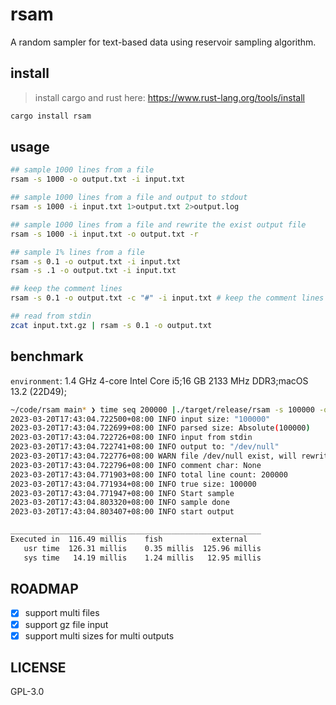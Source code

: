 # rsam

A random sampler for text-based data using reservoir sampling algorithm.

## install

> install cargo and rust here: https://www.rust-lang.org/tools/install

```bash
cargo install rsam
```

## usage

```bash
## sample 1000 lines from a file
rsam -s 1000 -o output.txt -i input.txt

## sample 1000 lines from a file and output to stdout
rsam -s 1000 -i input.txt 1>output.txt 2>output.log

## sample 1000 lines from a file and rewrite the exist output file
rsam -s 1000 -i input.txt -o output.txt -r

## sample 1% lines from a file
rsam -s 0.1 -o output.txt -i input.txt
rsam -s .1 -o output.txt -i input.txt

## keep the comment lines
rsam -s 0.1 -o output.txt -c "#" -i input.txt # keep the comment lines start with "#"

## read from stdin
zcat input.txt.gz | rsam -s 0.1 -o output.txt
```

## benchmark

`environment`: 1.4 GHz 4-core Intel Core i5;16 GB 2133 MHz DDR3;macOS 13.2 (22D49);

```bash
~/code/rsam main* ❯ time seq 200000 |./target/release/rsam -s 100000 -o /dev/null -r
2023-03-20T17:43:04.722500+08:00 INFO input size: "100000"
2023-03-20T17:43:04.722699+08:00 INFO parsed size: Absolute(100000)
2023-03-20T17:43:04.722726+08:00 INFO input from stdin
2023-03-20T17:43:04.722741+08:00 INFO output to: "/dev/null"
2023-03-20T17:43:04.722776+08:00 WARN file /dev/null exist, will rewrite it
2023-03-20T17:43:04.722796+08:00 INFO comment char: None
2023-03-20T17:43:04.771903+08:00 INFO total line count: 200000
2023-03-20T17:43:04.771934+08:00 INFO true size: 100000
2023-03-20T17:43:04.771947+08:00 INFO Start sample
2023-03-20T17:43:04.803320+08:00 INFO sample done
2023-03-20T17:43:04.803407+08:00 INFO start output

________________________________________________________
Executed in  116.49 millis    fish           external
   usr time  126.31 millis    0.35 millis  125.96 millis
   sys time   14.19 millis    1.24 millis   12.95 millis
```

## ROADMAP

- [x] support multi files
- [x] support gz file input
- [x] support multi sizes for multi outputs

## LICENSE

GPL-3.0
